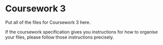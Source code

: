 # Coursework 3

Put all of the files for Coursework 3 here.

If the coursework specification gives you instructions for how to organise
your files, please follow those instructions precisely.
